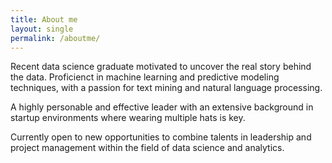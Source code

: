 ```yaml
---
title: About me
layout: single
permalink: /aboutme/
---
```


Recent data science graduate motivated to uncover the real story behind the data. Proficienct in machine learning and predictive modeling
techniques, with a passion for text mining and natural language processing. 

A highly personable and effective leader with an extensive background in startup environments where wearing multiple hats is key.

Currently open to new opportunities to combine talents in leadership and project management within the field of data science and analytics.
